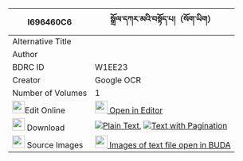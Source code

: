 |I696460C6|སྒྲོལ་དཀར་མའི་བསྟོད་པ།（སོག་ཡིག） 
| --- | --- 
|Alternative Title |
|Author | 
|BDRC ID | W1EE23
|Creator | Google OCR
|Number of Volumes| 1
|<img width="25" src="https://img.icons8.com/color/25/000000/edit-property.png">Edit Online| [<img width="25" src="https://avatars.githubusercontent.com/u/45091458?s=200&v=4"> Open in Editor](http://editor.openpecha.org/I696460C6)
|<img width="25" src="https://img.icons8.com/fluent/48/000000/download-2.png"/>  Download | [![](https://img.icons8.com/color/20/000000/txt.png)Plain Text](https://github.com/Openpecha/I696460C6/releases/download/v1/drol_ka_ra_ma_i_topa_sokyik_plain_I696460C6.zip), [![](https://img.icons8.com/color/20/000000/txt.png)Text with Pagination](https://github.com/Openpecha/I696460C6/releases/download/v1/drol_ka_ra_ma_i_topa_sokyik_pages_I696460C6.zip)
|<img width="25" src="https://img.icons8.com/plasticine/100/000000/pictures-folder.png"/>  Source Images | [<img width="25" src="https://library.bdrc.io/icons/BUDA-small.svg"> Images of text file open in BUDA](https://library.bdrc.io/show/bdr:W1EE23)
